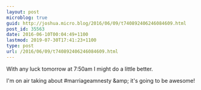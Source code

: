 ```yaml
---
layout: post
microblog: true
guid: http://joshua.micro.blog/2016/06/09/t740892406246084609.html
post_id: 35563
date: 2016-06-10T00:04:49+1100
lastmod: 2019-07-30T17:41:23+1100
type: post
url: /2016/06/09/t740892406246084609.html
---
```

With any luck tomorrow at 7:50am I might do a little better.

I'm on air taking about #marriageamnesty &amp;amp; it's going to be awesome!
